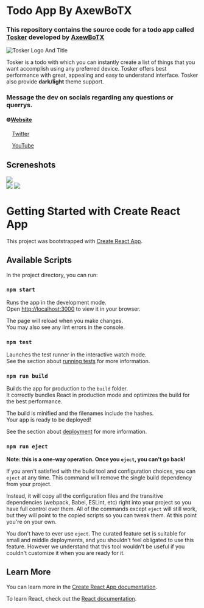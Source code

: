 # Todo App By AxewBoTX

### This repository contains the source code for a todo app called [Tosker](https://tosker.netlify.app/) developed by [AxewBoTX](https://axewbotx-links.netlify.app/)

![Tosker Logo And Title](https://user-images.githubusercontent.com/84615670/192099606-cd5dd7c8-d43f-4717-8694-3a3cfb41f0f7.png)

Tosker is a todo with which you can instantly create a list of things that you want accomplish using any preferred device. Tosker offers best performance with great, appealing and easy to understand interface. Tosker also provide **dark/light** theme support.

### Message the dev on socials regarding any questions or querrys.

#### 🌐[Website](https://axewbotx-links.netlify.app/) 
<img src="https://raw.githubusercontent.com/rahuldkjain/github-profile-readme-generator/master/src/images/icons/Social/twitter.svg" height="15" widht="15" align="center">[Twitter](https://twitter.com/axewbotx) 

<img src="https://raw.githubusercontent.com/rahuldkjain/github-profile-readme-generator/master/src/images/icons/Social/youtube.svg" height="15" widht="15" align="center">[YouTube](https://www.youtube.com/channel/UCrs-_MTVpZB3hAcMu3PCW2w)

## Screneshots

<img src="https://user-images.githubusercontent.com/84615670/192150449-bced313e-24c5-4932-a210-7ee2eb65c870.png">
<div>
<img src="https://user-images.githubusercontent.com/84615670/192150822-e20a33bd-25d7-4f68-b0bb-36f5bfa8c91f.png">
<img src="https://user-images.githubusercontent.com/84615670/192150910-d0e6bf63-a64a-40c5-bfc3-78bb0865da63.png">
</div>

# Getting Started with Create React App

This project was bootstrapped with [Create React App](https://github.com/facebook/create-react-app).

## Available Scripts

In the project directory, you can run:

### `npm start`

Runs the app in the development mode.\
Open [http://localhost:3000](http://localhost:3000) to view it in your browser.


The page will reload when you make changes.\
You may also see any lint errors in the console.

### `npm test`

Launches the test runner in the interactive watch mode.\
See the section about [running tests](https://facebook.github.io/create-react-app/docs/running-tests) for more information.

### `npm run build`

Builds the app for production to the `build` folder.\
It correctly bundles React in production mode and optimizes the build for the best performance.

The build is minified and the filenames include the hashes.\
Your app is ready to be deployed!

See the section about [deployment](https://facebook.github.io/create-react-app/docs/deployment) for more information.

### `npm run eject`

**Note: this is a one-way operation. Once you `eject`, you can't go back!**

If you aren't satisfied with the build tool and configuration choices, you can `eject` at any time. This command will remove the single build dependency from your project.

Instead, it will copy all the configuration files and the transitive dependencies (webpack, Babel, ESLint, etc) right into your project so you have full control over them. All of the commands except `eject` will still work, but they will point to the copied scripts so you can tweak them. At this point you're on your own.

You don't have to ever use `eject`. The curated feature set is suitable for small and middle deployments, and you shouldn't feel obligated to use this feature. However we understand that this tool wouldn't be useful if you couldn't customize it when you are ready for it.

## Learn More

You can learn more in the [Create React App documentation](https://facebook.github.io/create-react-app/docs/getting-started).

To learn React, check out the [React documentation](https://reactjs.org/).
